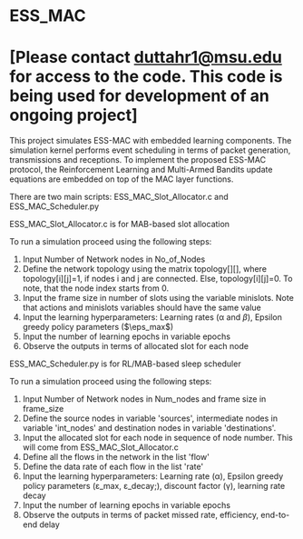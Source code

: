 # ESS_MAC

# [Please contact duttahr1@msu.edu for access to the code. This code is being used for development of an ongoing project]

This project simulates ESS-MAC with embedded learning components. The simulation kernel performs event scheduling in terms of packet generation, transmissions and receptions. To implement the proposed ESS-MAC protocol, the Reinforcement Learning and Multi-Armed Bandits update equations are embedded on top of the MAC layer functions.  

There are two main scripts: ESS_MAC_Slot_Allocator.c and ESS_MAC_Scheduler.py

ESS_MAC_Slot_Allocator.c is for MAB-based slot allocation

To run a simulation proceed using the following steps:

1. Input Number of Network nodes in No_of_Nodes
2. Define the network topology using the matrix topology[][], where topology[i][j]=1, if nodes i and j are connected. Else, topology[i][j]=0. To note, that the node index starts from 0.
3. Input the frame size in number of slots using the variable minislots. Note that actions and minislots variables should have the same value
4. Input the learning hyperparameters: Learning rates (&alpha; and $\beta$), Epsilon greedy policy parameters ($\eps_max$)
5. Input the number of learning epochs in variable epochs
6. Observe the outputs in terms of allocated slot for each node


ESS_MAC_Scheduler.py is for RL/MAB-based sleep scheduler

To run a simulation proceed using the following steps:

1. Input Number of Network nodes in Num_nodes and frame size in frame_size
2. Define the source nodes in variable 'sources', intermediate nodes in variable 'int_nodes' and destination nodes in variable 'destinations'.
3. Input the allocated slot for each node in sequence of node number. This will come from ESS_MAC_Slot_Allocator.c
4. Define all the flows in the network in the list 'flow'
5. Define the data rate of each flow in the list 'rate'
6. Input the learning hyperparameters: Learning rate (&alpha;), Epsilon greedy policy parameters (&epsilon;_max, &epsilon;_decay;), discount factor (&gamma;), learning rate decay
7. Input the number of learning epochs in variable epochs
8. Observe the outputs in terms of packet missed rate, efficiency, end-to-end delay
